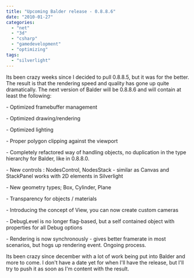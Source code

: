 ```yaml
---
title: "Upcoming Balder release - 0.8.8.6"
date: "2010-01-27"
categories: 
  - "net"
  - "3d"
  - "csharp"
  - "gamedevelopment"
  - "optimizing"
tags: 
  - "silverlight"
---
```


Its been crazy weeks since I decided to pull 0.8.8.5, but it was for the better. The result is that the rendering speed and quality has gone up quite dramatically. The next version of Balder will be 0.8.8.6 and will contain at least the following: 

\- Optimized framebuffer management

\- Optimized drawing/rendering

\- Optimized lighting

\- Proper polygon clipping against the viewport 

\- Completely refactored way of handling objects, no duplication in the type hierarchy for Balder, like in 0.8.8.0.

\- New controls : NodesControl, NodesStack - similar as Canvas and StackPanel works with 2D elements in Silverlight

\- New geometry types; Box, Cylinder, Plane

\- Transparency for objects / materials

\- Introducing the concept of View, you can now create custom cameras

\- DebugLevel is no longer flag-based, but a self contained object with properties for all Debug options

\- Rendering is now synchronously - gives better framerate in most scenarios, but hogs up rendering event. Ongoing process.

Its been crazy since december with a lot of work being put into Balder and more to come. I don't have a date yet for when I'll have the release, but I'll try to push it as soon as I'm content with the result.
